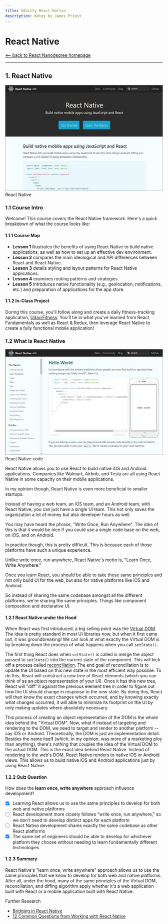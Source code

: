 ```yaml
---
title: Udacity React Native
description: Notes by James Priest
---
```

<!-- markdownlint-disable MD022 MD024 MD025 MD032 MD033 -->
# React Native

[<-- back to React Nanodegree homepage](../index.html)

<!-- 
### Links
#### Resources
- [Create Amazing Forms by Pete LePage](https://goo.gl/i0vY1M) - input types, datalist, labels, autocomplete attributes, autofill pitfalls, real-time validation

#### Samples
- [Slider sample](../exercises/wf4-9/index.html) - Uses both mouse and touch events
-->

---

## 1. React Native

[![rn2](../assets/images/rn2-small.jpg)](../assets/images/rn2.jpg)<br>
<span class="center bold">React Native</span>

### 1.1 Course Intro
Welcome! This course covers the React Native framework. Here's a quick breakdown of what the course looks like:

#### 1.1.1 Course Map

- **Lesson 1** illustrates the benefits of using React Native to build native applications, as well as how to set up an effective dev environment.
- **Lesson 2** compares the main ideological and API differences between React and React Native.
- **Lesson 3** details styling and layout patterns for React Native applications.
- **Lesson 4** examines routing patterns and strategies.
- **Lesson 5** introduces native functionality (e.g., geolocation, notifications, etc.) and preparation of applications for the app store.

#### 1.1.2 In-Class Project
During this course, you'll follow along and create a daily fitness-tracking application, [UdaciFitness](https://github.com/udacity/reactnd-UdaciFitness-complete). You'll tie in what you've learned from React Fundamentals as well as React & Redux, then leverage React Native to create a fully functional mobile application!

### 1.2 What is React Native

[![rn3](../assets/images/rn3-small.jpg)](../assets/images/rn3.jpg)<br>
<span class="center bold">React Native code</span>

React Native allows you to use React to build native iOS and Android applications. Companies like Walmart, Airbnb, and Tesla are all using React Native in some capacity on their mobile applications.

In my opinion though, React Native is even more beneficial to smaller startups.

Instead of having a web team, an iOS team, and an Android team, with React Native, you can just have a single UI team. This not only saves the organization a lot of money but also developer hours as well.

You may have heard the phrase, "Write Once, Run Anywhere". The idea of this is that it would be nice if you could use a single code base on the web,
on iOS, and on Android.

In practice though, this is pretty difficult. This is because each of those platforms have such a unique experience.

Unlike write once, run anywhere, React Native's motto is, "Learn Once, Write Anywhere."

Once you learn React, you should be able to take those same principles and not only build UI for the web, but also for native platforms like iOS and Android.

So instead of sharing the same codebase amongst all the different platforms, we're sharing the same principles. Things like component composition and declarative UI.

#### 1.2.1 React Native under the Hood
When React was first introduced, a big selling point was the [Virtual DOM](https://reactjs.org/docs/faq-internals.html). The idea is pretty standard in most UI libraries now, but when it first came out, it was groundbreaking! We can look at what exactly the Virtual DOM is by breaking down the process of what happens when you call `setState()`.

The first thing React does when `setState()` is called is merge the object passed to `setState()` into the current state of the component. This will kick off a process called [reconciliation](https://reactjs.org/docs/reconciliation.html). The end goal of reconciliation is to update the UI based on this new state in the most efficient way possible. To do this, React will construct a new tree of React elements (which you can think of as an object representation of your UI). Once it has this new tree, React will "diff" it against the previous element tree in order to figure out how the UI should change in response to the new state. By doing this, React will then know the exact changes which occurred, and by knowing exactly what changes occurred, it will able to minimize its footprint on the UI by only making updates where absolutely necessary.

This process of creating an object representation of the DOM is the whole idea behind the "Virtual DOM". Now, what if instead of targeting and rendering to the DOM, we need to target and render to another platform -- say iOS or Android. Theoretically, the DOM is just an implementation detail. Besides the name itself (which, in my opinion, was more of a marketing ploy than anything), there's nothing that couples the idea of the Virtual DOM to the actual DOM. This is the exact idea behind React Native. Instead of rendering to the web's DOM, React Native renders to native iOS or Android views. This allows us to build native iOS and Android applications just by using React Native.

#### 1.2.2 Quiz Question
How does the **learn once, write anywhere** approach influence development?

- [x] Learning React allows us to use the same principles to develop for both web and native platforms
- [ ] React development more closely follows "write once, run anywhere," so we don't need to develop distinct apps for each platform
- [ ] React Native development shares exactly the same codebase as other React platforms
- [x] The same set of engineers should be able to develop for whichever platform they choose without needing to learn fundamentally different technologies

#### 1.2.3 Summary
React Native's "learn once, write anywhere" approach allows us to use the same principles that we know to develop for both web and native platforms. After all, under the hood, many of the same principles of the Virtual DOM, reconciliation, and diffing algorithm apply whether it's a web application built with React or a mobile application built with React Native.

Further Research
- [Bridging in React Native](https://tadeuzagallo.com/blog/react-native-bridge/)
- [12 Common Questions from Working with React Native](https://medium.com/dailyjs/12-common-questions-about-react-native-74fc9ba49b17)

<!-- ### 1.3 Dev Environment Setup
When we build our app throughout this course, we'll be building it for both Android and iOS. One of the puzzles at hand is that we'll need to support two separate development environments: iOS uses [Xcode](https://developer.apple.com/xcode/), and Android uses [Android Studio](https://developer.android.com/studio/index.html). This introduces a lot of complexity into this course; after all, both Xcode and Android Studio could probably each be their own set of courses!

#### 1.3.1 Expo-CLI
Luckily for us, there's a tool we can use that will allow us to develop for both Android and iOS without ever opening up Android Studio or Xcode. It was called Create React Native App but is now called [Expo CLI](https://expo.io/learn). It's similar to Create React App in that all you have to do is install the CLI via NPM. Then, via the CLI, you can easily scaffold a brand new React Native project.

Just like Create React App, there are pros and cons to using Expo. First, the pros.

##### Expo Pros
The obvious one is that Expo minimizes the amount of time it takes to create a "hello world" application. The fact that you can run a command in your terminal and 15 seconds later have a project that run on both Android and iOS using JavaScript is pretty incredible. Next, and we'll look deeper into this one later on, Expo allows you to easily develop on your own device. This way, any changes you make in your text editor will instantly show on the app running on your local phone. Next, and this is something I mentioned earlier, with Expo you just need one build tool. You don't have to worry about Xcode or Android Studio. Lastly, there's no lock in. Just like Create React App, you can "eject" at anytime.

Recap of pros:

- Less time to create an app
- Easily develop on your own device
- One build tool for both iOS and Android

##### Expo Cons
Now, there are some cons, and granted they're pretty minor, but they're good to be aware of. First, if you're building an app that's going to be added to an existing native iOS or Android application, Expo won't work. Second, if you need to build your own bridge between React Native and some native API that Expo doesn't expose (which is pretty rare), Expo won't work.

Isn't suitable for:

- Adding onto existing native iOS or Android app
- Using native os/device APIs that Expo doesn't already expose

#### 1.3.2 Install Expo
We can get started by installing Expo CLI globally.

```bash
npm install -g expo-cli
```

Expo is a set of tools, libraries and services you can use to build native iOS and Android apps without the need to use Android Studio or Xcode.

What's more: it even allows us to develop for iOS with Windows (or even Linux)!

With Expo, you can load and run projects with the same JavaScript you already know. There's no need to compile any native code. And much like Create React App, using Expo lets us get an application up and running with almost no configuration.

We'll be relying on Expo heavily in this course. First things first: you need to install Expo. Head to the app store and install the Expo mobile app for your device:

- [Expo on Google Play](https://play.google.com/store/apps/details?id=host.exp.exponent) (Android)
- [Expo on the App Store](https://itunes.apple.com/us/app/expo-client/id982107779) (iOS)

#### 1.3.3 Quiz Question
What is true about Expo?

- [x] Expo is a set of tools and services that allow use to build native (iOS and Android) applications with JavaScript
- [ ] Using Expo requires compiling native code
- [x] Much like Create React App, Expo allows us to quickly build and scaffold a starter application
- [x] Expo makes it easy to build mobile applications without having to write native code (e.g. Swift, Objective C, Java)

#### 1.3.4 Expo Snack
[Expo Snack](https://snack.expo.io/) is a browser-based dev environment similar to CodePen or CodeSandbox. It allows you to develop and test right in the browser.

[![rn1](../assets/images/rn1-small.jpg)](../assets/images/rn1.jpg)<br>
<span class="center bold">Expo Snack UI</span>

#### 1.3.5 Installing Simulators
A Mac is needed to develop iOS apps but Android apps can be developed on Mac, Linux, & Windows.

In order to install iPhone or Android simulators we can refer to the
following React Native docs.

- [React Native - Getting Started](https://facebook.github.io/react-native/docs/getting-started) - "React Native CLU Quickstart" tab

#### 1.3.6 The Environment
When creating an app with Expo, what type of support should you expect?

- ES5 and ES6 support
- Object Spread Operator
- Asynchronous functions
- JSX
- Flow
- Fetch API

#### 1.3.7 Create Expo App
In order to start a new app we issue the following command

```bash
expo init reactnd-udacifitness
```

Then to run the app we do the following:

```bash
cd reactnd-udacifitness
npm start
```

In order to run this with an Android emulator we need to:

- Open Android Studio
- Open Virtual Device Manager
- Create & Start a device
- Turn on Developer mode & USB Debugging in the device's Settings

#### 1.3.8 Summary
Expo is similar to Create React App in that it scaffolds and builds a starter application with minimal configuration. This allows us to have an app up and running without the need for Xcode or Android Studio! Some of the benefits include:

- Minimal "time to 'Hello World'"
- Development on your own device via Expo
- A single build tool
- No lock-in (i.e., ejection at any time)

You can also set up simulators to aid in development as well. But regardless of which platform we choose to develop for (iOS, Android), and which environment we're in (Mac, Windows, Linux) -- we're just building with the same old JavaScript that we're used to! -->